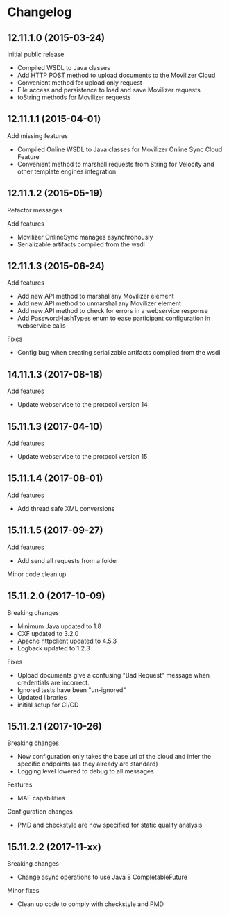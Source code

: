 # Changelog

## 12.11.1.0 (2015-03-24)

Initial public release

- Compiled WSDL to Java classes
- Add HTTP POST method to upload documents to the Movilizer Cloud
- Convenient method for upload only request
- File access and persistence to load and save Movilizer requests
- toString methods for Movilizer requests

## 12.11.1.1 (2015-04-01)

Add missing features

- Compiled Online WSDL to Java classes for Movilizer Online Sync Cloud Feature
- Convenient method to marshall requests from String for Velocity and other template engines integration

## 12.11.1.2 (2015-05-19)

Refactor messages

Add features

- Movilizer OnlineSync manages asynchronously
- Serializable artifacts compiled from the wsdl

## 12.11.1.3 (2015-06-24)

Add features

- Add new API method to marshal any Movilizer element
- Add new API method to unmarshal any Movilizer element
- Add new API method to check for errors in a webservice response
- Add PasswordHashTypes enum to ease participant configuration in webservice calls

Fixes
- Config bug when creating serializable artifacts compiled from the wsdl

## 14.11.1.3 (2017-08-18)

Add features

- Update webservice to the protocol version 14

## 15.11.1.3 (2017-04-10)

Add features

- Update webservice to the protocol version 15

## 15.11.1.4 (2017-08-01)

Add features

- Add thread safe XML conversions

## 15.11.1.5 (2017-09-27)

Add features

- Add send all requests from a folder

Minor code clean up

## 15.11.2.0 (2017-10-09)

Breaking changes

- Minimum Java updated to 1.8
- CXF updated to 3.2.0
- Apache httpclient updated to 4.5.3
- Logback updated to 1.2.3

Fixes

- Upload documents give a confusing "Bad Request" message when credentials are incorrect.
- Ignored tests have been "un-ignored"
- Updated libraries
- initial setup for CI/CD 

## 15.11.2.1 (2017-10-26)

Breaking changes

- Now configuration only takes the base url of the cloud and infer the specific endpoints (as they already are standard)
- Logging level lowered to debug to all messages

Features

- MAF capabilities

Configuration changes

- PMD and checkstyle are now specified for static quality analysis

## 15.11.2.2 (2017-11-xx)

Breaking changes

- Change async operations to use Java 8 CompletableFuture

Minor fixes

- Clean up code to comply with checkstyle and PMD

